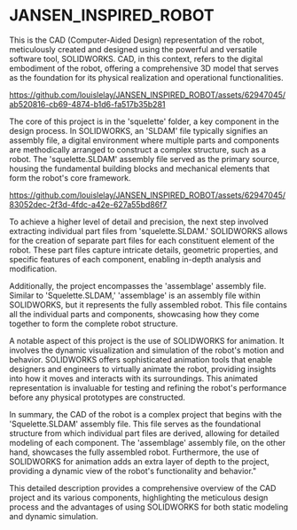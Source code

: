 # JANSEN_INSPIRED_ROBOT
 
This is the CAD (Computer-Aided Design) representation of the robot, meticulously created and designed using the powerful and versatile software tool, SOLIDWORKS. CAD, in this context, refers to the digital embodiment of the robot, offering a comprehensive 3D model that serves as the foundation for its physical realization and operational functionalities.


https://github.com/louislelay/JANSEN_INSPIRED_ROBOT/assets/62947045/ab520816-cb69-4874-b1d6-fa517b35b281



The core of this project is in the 'squelette' folder, a key component in the design process. In SOLIDWORKS, an 'SLDAM' file typically signifies an assembly file, a digital environment where multiple parts and components are methodically arranged to construct a complex structure, such as a robot. The 'squelette.SLDAM' assembly file served as the primary source, housing the fundamental building blocks and mechanical elements that form the robot's core framework.


https://github.com/louislelay/JANSEN_INSPIRED_ROBOT/assets/62947045/83052dec-2f3d-4fdc-a42e-627a55bd86f7


To achieve a higher level of detail and precision, the next step involved extracting individual part files from 'squelette.SLDAM.' SOLIDWORKS allows for the creation of separate part files for each constituent element of the robot. These part files capture intricate details, geometric properties, and specific features of each component, enabling in-depth analysis and modification.

Additionally, the project encompasses the 'assemblage' assembly file. Similar to 'Squelette.SLDAM,' 'assemblage' is an assembly file within SOLIDWORKS, but it represents the fully assembled robot. This file contains all the individual parts and components, showcasing how they come together to form the complete robot structure.

A notable aspect of this project is the use of SOLIDWORKS for animation. It involves the dynamic visualization and simulation of the robot's motion and behavior. SOLIDWORKS offers sophisticated animation tools that enable designers and engineers to virtually animate the robot, providing insights into how it moves and interacts with its surroundings. This animated representation is invaluable for testing and refining the robot's performance before any physical prototypes are constructed.

In summary, the CAD of the robot is a complex project that begins with the 'Squelette.SLDAM' assembly file. This file serves as the foundational structure from which individual part files are derived, allowing for detailed modeling of each component. The 'assemblage' assembly file, on the other hand, showcases the fully assembled robot. Furthermore, the use of SOLIDWORKS for animation adds an extra layer of depth to the project, providing a dynamic view of the robot's functionality and behavior."

This detailed description provides a comprehensive overview of the CAD project and its various components, highlighting the meticulous design process and the advantages of using SOLIDWORKS for both static modeling and dynamic simulation.
